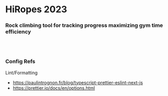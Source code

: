 # HiRopes 2023
### Rock climbing tool for tracking progress maximizing gym time efficiency 

<br></br>

### Config Refs 
Lint/Formatting
- https://paulintrognon.fr/blog/typescript-prettier-eslint-next-js
- https://prettier.io/docs/en/options.html